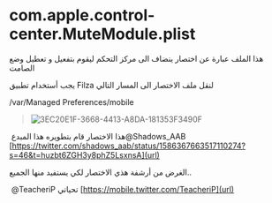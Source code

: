 # com.apple.control-center.MuteModule.plist

هذا الملف عبارة عن اختصار ينضاف الى مركز التحكم ليقوم بتفعيل و تعطيل وضع الصامت

يجب أستخدام تطبيق Filza لنقل ملف الاختصار الى المسار التالي 

/var/Managed Preferences/mobile


> ![3EC20E1F-3668-4413-A8DA-181353F3490F](https://user-images.githubusercontent.com/112024808/198854555-915c418f-9e98-451f-bed2-87de569d26f4.png)



هذا الاختصار قام بتطويره هذا المبدع 
‏@Shadows_AAB 
[https://twitter.com/shadows_aab/status/1586367663517110274?s=46&t=huzbt6ZGH3y8phZ5LsxnsA](url)



الغرض من أرشفة هذي الاختصار لكي يستفيد منها الجميع.. 

تحياتي
‏⁦‪@TeacheriP‬⁩ 
‏ [https://mobile.twitter.com/TeacheriP](url)
